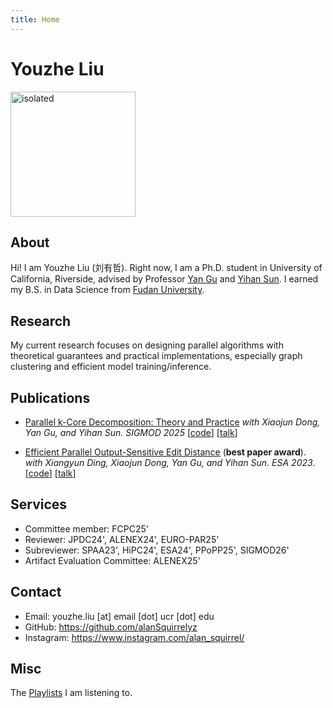 ```yaml
---
title: Home
---
```

<h1 class="title">Youzhe Liu</h1>

<img src="./photos/new.png" alt="isolated" width="200"/>

## About

Hi! I am Youzhe Liu (刘有哲). Right now, I am a Ph.D. student in University of California, Riverside, advised by Professor [Yan Gu](https://www.cs.ucr.edu/~ygu/) and [Yihan Sun](https://www.cs.ucr.edu/~yihans/). I earned my B.S. in Data Science from [Fudan University](https://www.fudan.edu.cn/en/).

## Research

My current research focuses on designing parallel algorithms with theoretical guarantees and practical implementations, especially graph clustering and efficient model training/inference.

## Publications
- [Parallel k-Core Decomposition: Theory and Practice](https://www.arxiv.org/abs/2502.08042) *with Xiaojun Dong, Yan Gu, and Yihan Sun. SIGMOD 2025* [[code](https://github.com/ucrparlay/Parallel-KCore)] [[talk](https://youtu.be/eU0YPJNneNI)] 

- [Efficient Parallel Output-Sensitive Edit Distance](https://www.cs.ucr.edu/~yihans/papers/2023/ESA23/edit-distance.pdf) (**best paper award**). *with Xiangyun Ding, Xiaojun Dong, Yan Gu, and Yihan Sun. ESA 2023*. [[code](https://github.com/ucrparlay/Edit-Distance)] [[talk](https://drive.google.com/file/d/1-cgW8-c2MJ1ppC20bLyRS0M8KFjACZRX/view?usp=drive_link)]


## Services
- Committee member: FCPC25'
- Reviewer: JPDC24', ALENEX24', EURO-PAR25'
- Subreviewer: SPAA23', HiPC24', ESA24', PPoPP25', SIGMOD26'
- Artifact Evaluation Committee: ALENEX25'


## Contact

- Email: youzhe.liu [at] email [dot] ucr [dot] edu
- GitHub: https://github.com/alanSquirrelyz
- Instagram: https://www.instagram.com/alan_squirrel/
## Misc
The [Play](https://open.spotify.com/playlist/4ntQld1Fr9O7myiNgKPa81?si=554114910c4e4a43)[lists](https://open.spotify.com/playlist/7APYv0SnF5VycR0VMpOjzy?si=b81226f11f614f5f) I am listening to.

<script type="text/javascript" id="clustrmaps" src="https://clustrmaps.com/map_v2.js?d=D0_x1V4KgQMEHu3noBLKaIUnyp8cwb7j96jHNGKmkh8&cl=ffffff&w=200"></script>
